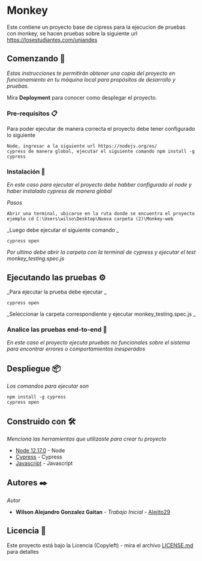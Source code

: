 # Monkey

Este contiene un proyecto base de cipress para la ejecucion de pruebas con monkey, se hacen pruebas sobre la siguiente url https://losestudiantes.com/uniandes

## Comenzando 🚀

_Estas instrucciones te permitirán obtener una copia del proyecto en funcionamiento en tu máquina local para propósitos de desarrollo y pruebas._

Mira **Deployment** para conocer como desplegar el proyecto.


### Pre-requisitos 📋

Para poder ejecutar de manera correcta el proyecto debe tener configurado lo siguiente 

```
Node, ingresar a la siguiente url https://nodejs.org/es/
cypress de manera global, ejecutar el siguiente comando npm install -g cypress
```

### Instalación 🔧

_En este caso para ejecutar el proyecto debe habber configurado el node y haber instalado cypress de manera global_

_Pasos_

```
Abrir una terminal, ubicarse en la ruta donde se encuentra el proyecto ejemplo cd C:\Users\wilso\Desktop\Nueva carpeta (2)\Monkey-web
```

_Luego debe ejecutar el siguiente comando _

```
cypress open
```

_Por ultimo debe  abrir la carpeta con la terminal de cypress y ejecutar el test monkey_testing.spec.js_

## Ejecutando las pruebas ⚙️

_Para ejecutar la prueba debe ejecutar  _

```
cypress open
```

_Seleccionar la carpeta correspondiente  y ejecutar   monkey_testing.spec.js _



### Analice las pruebas end-to-end 🔩

_En este caso el proyecto ejecuta pruebas no funcionales sobre el sistema para encontrar errores o comportamientos inesperados_


## Despliegue 📦

_Los comandos para ejecutar son_

```
npm install -g cypress
cypress open
```

## Construido con 🛠️

_Menciona las herramientas que utilizaste para crear tu proyecto_

* [Node 12.17.0](https://nodejs.org/es/download/releases/) - Node
* [Cypress](https://www.cypress.io/) - Cypress
* [Javascript](https://developer.mozilla.org/es/docs/Web/JavaScript) - Javascript

## Autores ✒️

_Autor_

* **Wilson Alejandro Gonzalez Gaitan** - *Trabajo Inicial* - [Alejito29](https://github.com/Alejito29)


## Licencia 📄

Este proyecto está bajo la Licencia (Copyleft) - mira el archivo [LICENSE.md](LICENSE.md) para detalles

